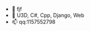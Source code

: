 - 👋 fjf
- 👀 U3D, C#, Cpp, Django, Web
- 📫 qq:1157552798

<!---
Figureeeeee/Figureeeeee is a ✨ special ✨ repository because its `README.md` (this file) appears on your GitHub profile.
You can click the Preview link to take a look at your changes.
--->
